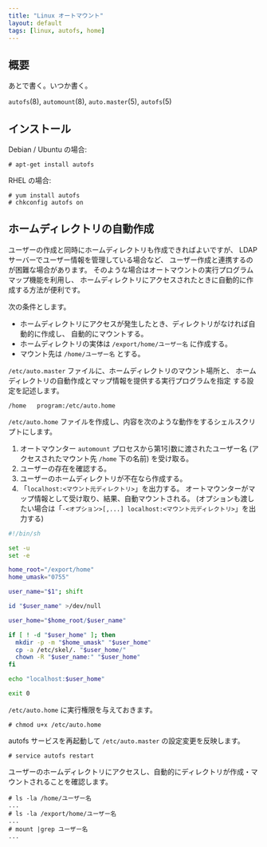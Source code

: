 ```yaml
---
title: "Linux オートマウント"
layout: default
tags: [linux, autofs, home]
---
```

概要
----------------------------------------------------------------------

あとで書く。いつか書く。

`autofs`(8), `automount`(8), `auto.master`(5), `autofs`(5)

インストール
----------------------------------------------------------------------

Debian / Ubuntu の場合:

``` console
# apt-get install autofs
```

RHEL の場合:

``` console
# yum install autofs
# chkconfig autofs on
```

ホームディレクトリの自動作成
----------------------------------------------------------------------

ユーザーの作成と同時にホームディレクトリも作成できればよいですが、
LDAP サーバーでユーザー情報を管理している場合など、
ユーザー作成と連携するのが困難な場合があります。
そのような場合はオートマウントの実行プログラムマップ機能を利用し、
ホームディレクトリにアクセスされたときに自動的に作成する方法が便利です。

次の条件とします。

  * ホームディレクトリにアクセスが発生したとき、ディレクトリがなければ自動的に作成し、
    自動的にマウントする。
  * ホームディレクトリの実体は `/export/home/ユーザー名` に作成する。
  * マウント先は `/home/ユーザー名` とする。

`/etc/auto.master` ファイルに、ホームディレクトリのマウント場所と、
ホームディレクトリの自動作成とマップ情報を提供する実行プログラムを指定
する設定を記述します。

```
/home   program:/etc/auto.home
```

`/etc/auto.home` ファイルを作成し、内容を次のような動作をするシェルスクリプトにします。

  1. オートマウンター `automount` プロセスから第1引数に渡されたユーザー名
     (アクセスされたマウント先 `/home` 下の名前) を受け取る。
  2. ユーザーの存在を確認する。
  3. ユーザーのホームディレクトリが不在なら作成する。
  4. 「`localhost:<マウント元ディレクトリ>`」を出力する。
     オートマウンターがマップ情報として受け取り、結果、自動マウントされる。
     (オプションも渡したい場合は「`-<オプション>[,...] localhost:<マウント元ディレクトリ>`」を出力する)

``` sh
#!/bin/sh

set -u
set -e

home_root="/export/home"
home_umask="0755"

user_name="$1"; shift

id "$user_name" >/dev/null

user_home="$home_root/$user_name"

if [ ! -d "$user_home" ]; then
  mkdir -p -m "$home_umask" "$user_home"
  cp -a /etc/skel/. "$user_home/"
  chown -R "$user_name:" "$user_home"
fi

echo "localhost:$user_home"

exit 0
```

`/etc/auto.home` に実行権限を与えておきます。

``` console
# chmod u+x /etc/auto.home
```

autofs サービスを再起動して `/etc/auto.master` の設定変更を反映します。

``` console
# service autofs restart
```

ユーザーのホームディレクトリにアクセスし、自動的にディレクトリが作成・マウントされることを確認します。

``` console
# ls -la /home/ユーザー名
...
# ls -la /export/home/ユーザー名
...
# mount |grep ユーザー名
...
```

